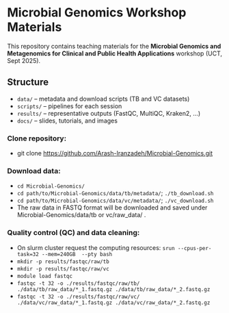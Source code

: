 # Microbial Genomics Workshop Materials

This repository contains teaching materials for the **Microbial Genomics and Metagenomics for Clinical and Public Health Applications** workshop (UCT, Sept 2025).

## Structure
- `data/` – metadata and download scripts (TB and VC datasets)
- `scripts/` – pipelines for each session
- `results/` – representative outputs (FastQC, MultiQC, Kraken2, ...)
- `docs/` – slides, tutorials, and images

### Clone repository:
- git clone https://github.com/Arash-Iranzadeh/Microbial-Genomics.git

### Download data:
 - `cd Microbial-Genomics/`
 - `cd path/to/Microbial-Genomics/data/tb/metadata/`; `./tb_download.sh`
 - `cd path/to/Microbial-Genomics/data/vc/metadata/`; `./vc_download.sh`
 - The raw data in FASTQ format will be downloaded and saved under Microbial-Genomics/data/tb or vc/raw_data/ .
   
### Quality control (QC) and data cleaning:
 - On slurm cluster request the computing resources: `srun --cpus-per-task=32 --mem=240GB  --pty bash`
 - `mkdir -p results/fastqc/raw/tb`
 - `mkdir -p results/fastqc/raw/vc`
 - `module load fastqc`
 - `fastqc -t 32 -o ./results/fastqc/raw/tb/ ./data/tb/raw_data/*_1.fastq.gz ./data/tb/raw_data/*_2.fastq.gz`
 - `fastqc -t 32 -o ./results/fastqc/raw/vc/ ./data/vc/raw_data/*_1.fastq.gz ./data/vc/raw_data/*_2.fastq.gz`
